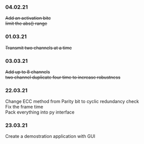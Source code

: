 ### 04.02.21  
~~Add an activation bite~~  
~~limit the abs() range~~

### 01.03.21  
~~Transmit two channels at a time~~

### 03.03.21  
~~Add up to 8 channels~~  
~~two channel duplicate four time to increase robustness~~


### 22.03.21  
Change ECC method from Parity bit to cyclic redundancy check  
Fix the frame time  
Pack everything into py interface  

### 23.03.21  
Create a demostration application with GUI  

